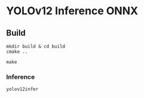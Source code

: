 # YOLOv12 Inference ONNX

## Build
```
mkdir build & cd build
cmake ..

make
```
### Inference
```
yolov12infer
```
